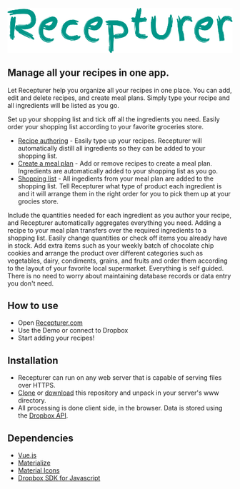 ![Recepturer](/resources/faviconio-logo/recepturer.svg)

## Manage all your recipes in one app.

Let Recepturer help you organize all your recipes in one place. You can add, edit and delete recipes, and create meal plans. Simply type your recipe and all ingredients will be listed as you go.

Set up your shopping list and tick off all the ingredients you need. Easily order your shopping list according to your favorite groceries store.

* [Recipe authoring](/screenshots/recipe.png?raw=true) - Easily type up your recipes. Recepturer will automatically distill all ingredients so they can be added to your shopping list.
* [Create a meal plan](/screenshots/mealplan.png?raw=true) - Add or remove recipes to create a meal plan. Ingredients are automatically added to your shopping list as you go.
* [Shopping list](/screenshots/shoppinglist.png?raw=true) - All ingedients from your meal plan are added to the shopping list. Tell Recepturer what type of product each ingredient is and it will arrange them in the right order for you to pick them up at your grocies store.

Include the quantities needed for each ingredient as you author your recipe, and Recepturer automatically aggregates everything you need. Adding a recipe to your meal plan transfers over the required ingredients to a shopping list. Easily change quantities or check off items you already have in stock. Add extra items such as your weekly batch of chocolate chip cookies and arrange the product over different categories such as vegetables, dairy, condiments, grains, and fruits and order them according to the layout of your favorite local supermarket. Everything is self guided. There is no need to worry about maintaining database records or data entry you don't need.

## How to use

* Open [Recepturer.com](https://www.recepturer.com/)
* Use the Demo or connect to Dropbox
* Start adding your recipes!

## Installation

* Recepturer can run on any web server that is capable of serving files over HTTPS.
* [Clone](https://github.com/sjoerdvanderhoorn/recepturer.git) or [download](https://github.com/sjoerdvanderhoorn/recepturer/archive/refs/heads/main.zip) this repository and unpack in your server's www directory.
* All processing is done client side, in the browser. Data is stored using the [Dropbox API](https://www.dropbox.com/developers/documentation/http/documentation).

## Dependencies

* [Vue.js](https://vuejs.org/v2/guide/)
* [Materialize](https://materializecss.com/)
* [Material Icons](https://fonts.google.com/icons?selected=Material+Icons)
* [Dropbox SDK for Javascript](https://github.com/dropbox/dropbox-sdk-js)
